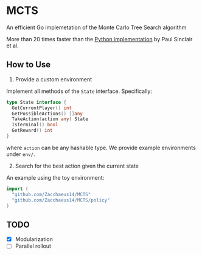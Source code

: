 # MCTS
An efficient Go implemetation of the Monte Carlo Tree Search algorithm

More than 20 times faster than the [Python implementation](https://github.com/pbsinclair42/MCTS) by Paul Sinclair et al. 

## How to Use

1. Provide a custom environment

Implement all methods of the `State` interface. Specifically:

```go
type State interface {
  GetCurrentPlayer() int
  GetPossibleActions() []any
  TakeAction(action any) State
  IsTerminal() bool
  GetReward() int
}
```

where `action` can be any hashable type. We provide example environments under `env/`.

2. Search for the best action given the current state

An example using the toy environment:
```go
import (
  "github.com/Zacchaeus14/MCTS"
  "github.com/Zacchaeus14/MCTS/policy"
)
```

## TODO
- [X] Modularization
- [ ] Parallel rollout
